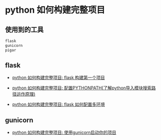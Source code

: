 # python 如何构建完整项目
## 使用到的工具
```bash
flask
gunicorn 
pigar
```

## flask
- [python 如何构建完整项目: flask 构建第一个项目](/python/2017/08/15/item-basic-flask-run)
- [python 如何构建完整项目: 配置PYTHONPATH(了解python导入模块搜索路径运作原理)](/python/2017/08/15/item-config-pythonpath)

- [python 如何构建完整项目: flask 如何配置多环境](/python/2017/08/15/item-flask-config)

## gunicorn
- [python 如何构建完整项目: 使用gunicorn启动你的项目](/python/2017/08/15/item-gunicorn-run)
